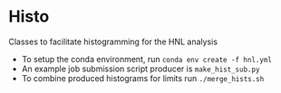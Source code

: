 # Histo

Classes to facilitate histogramming for the HNL analysis

* To setup the conda environment, run ```conda env create -f hnl.yml```
* An example job submission script producer is ```make_hist_sub.py```
* To combine produced histograms for limits run ```./merge_hists.sh```
